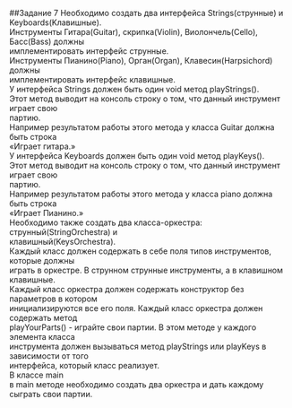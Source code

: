 ##Задание 7
Необходимо создать два интерфейса Strings(струнные) и Keyboards(Kлавишные). </br>
Инструменты Гитара(Guitar), скрипка(Violin), Виолончель(Cello), Басс(Bass) должны </br>
имплементировать интерфейс струнные. </br>
Инструменты Пианино(Piano), Орган(Organ), Клавесин(Harpsichord) должны </br>
имплементировать интерфейс клавишные. </br>
У интерфейса Strings должен быть один void метод playStrings(). </br>
Этот метод выводит на консоль строку о том, что данный инструмент играет свою </br>
партию. </br>
Например результатом работы этого метода у класса Guitar должна быть строка </br>
«Играет гитара.» </br>
У интерфейса Keyboards должен быть один void метод playKeys(). </br>
Этот метод выводит на консоль строку о том, что данный инструмент играет свою </br>
партию. </br>
Например результатом работы этого метода у класса piano должна быть строка </br>
«Играет Пианино.» </br>
Необходимо также создать два класса-оркестра: струнный(StringOrchestra) и </br>
клавишный(KeysOrchestra). </br>
Каждый класс должен содержать в себе поля типов инструментов, которые должны </br>
играть в оркестре. В струнном струнные инструменты, а в клавишном клавишные. </br>
Каждый класс оркестра должен содержать конструктор без параметров в котором </br>
инициализируются все его поля. Каждый класс оркестра должен содержать метод </br>
playYourParts() - играйте свои партии. В этом методе у каждого элемента класса </br>
инструмента должен вызываться метод playStrings или playKeys в зависимости от того </br>
интерфейса, который класс реализует. </br>
В классе main </br>
в main методе необходимо создать два оркестра и дать каждому сыграть свои партии. </br>